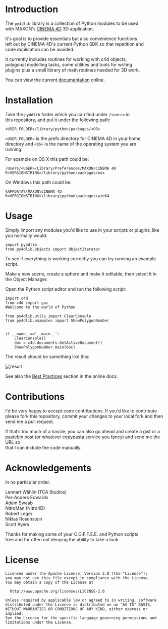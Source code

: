 Introduction
============

The `py4dlib` library is a collection of Python modules to be used   
with MAXON's [CINEMA 4D](http://www.maxon.net "CINEMA 4D") 3D application.

It's goal is to provide essentials but also convenience functions   
left out by CINEMA 4D's current Python SDK so that repetition and   
code duplication can be avoided.

It currently includes routines for working with c4d objects,   
polygonal modelling tasks, some utilities and tools for writing   
plugins plus a small library of math routines needed for 3D work.

You can view the current [documentation](http://andreberg.github.io/py4dlib "py4dlib docs") online.

Installation
============

Take the `py4dlib` folder which you can find under `/source` in   
this repository, and put it under the following path:

    <USER_FOLDER>/library/python/packages/<OS>
    
`<USER_FOLDER>` is the prefs directory for CINEMA 4D in your home   
directory and `<OS>` is the name of the operating system you are   
running. 

For example on OS X this path could be:

    /Users/<USER>/Library/Preferences/MAXON/CINEMA 4D R<VERSIONSTRING>/library/python/packages/osx

On Windows this path could be:

    %APPDATA%\MAXON\CINEMA 4D R<VERSIONSTRING>\library\python\packages\win64


Usage
=====

Simply import any modules you'd like to use in your scripts or plugins, 
like you normally would:

    import py4dlib
    from py4dlib.objects import ObjectIterator
    
To see if everything is working correctly you can try running an example  
script.  

Make a new scene, create a sphere and make it editable, then select it in   
the Object Manager.  

Open the Python script editor and run the following script:

    import c4d
    from c4d import gui
    #Welcome to the world of Python
    
    from py4dlib.utils import ClearConsole
    from py4dlib.examples import ShowPolygonNumber
    
    
    if __name__=='__main__':
        ClearConsole()
        doc = c4d.documents.GetActiveDocument()
        ShowPolygonNumber.main(doc)


The result should be something like this:

![result](http://andreberg.github.io/py4dlib/_images/ShowPolygonNumber.png "Show Polygon Number")


See also the [Best Practices](http://andreberg.github.io/py4dlib/usage.html#best-practices "Best Practices") section in the online docs.


Contributions
=============

I'd be very happy to accept code contributions. If you'd like to contribute  
please fork this repository, commit your changes to your local fork and then  
send me a pull request.

If that’s too much of a hassle, you can also go ahead and create a gist or a   
pastebin post (or whatever copypasta service you fancy) and send me the URL so   
that I can include the code manually.


Acknowledgements
================

In no particular order.

Lennart Wåhlin (TCA Studios)  
Per-Anders Edwards  
Adam Swaab  
NitroMan (Nitro4D)  
Robert Leger  
Niklas Rosenstein  
Scott Ayers  

Thanks for making some of your C.O.F.F.E.E. and Python scripts   
free and for often not denying the ability to take a look.


License
=======

    Licensed under the Apache License, Version 2.0 (the "License");
    you may not use this file except in compliance with the License.
    You may obtain a copy of the License at

      http://www.apache.org/licenses/LICENSE-2.0

    Unless required by applicable law or agreed to in writing, software
    distributed under the License is distributed on an "AS IS" BASIS,
    WITHOUT WARRANTIES OR CONDITIONS OF ANY KIND, either express or implied.
    See the License for the specific language governing permissions and
    limitations under the License.
